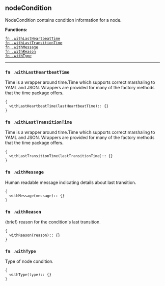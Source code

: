 
## nodeCondition
NodeCondition contains condition information for a node.

**Functions:**

[`fn .withLastHeartbeatTime`](#fn-withlastheartbeattime)  
[`fn .withLastTransitionTime`](#fn-withlasttransitiontime)  
[`fn .withMessage`](#fn-withmessage)  
[`fn .withReason`](#fn-withreason)  
[`fn .withType`](#fn-withtype)  

---


### `fn .withLastHeartbeatTime`
Time is a wrapper around time.Time which supports correct marshaling to YAML and JSON.  Wrappers are provided for many of the factory methods that the time package offers.
```jsonnet
{
  withLastHeartbeatTime(lastHeartbeatTime):: {}
}
```

### `fn .withLastTransitionTime`
Time is a wrapper around time.Time which supports correct marshaling to YAML and JSON.  Wrappers are provided for many of the factory methods that the time package offers.
```jsonnet
{
  withLastTransitionTime(lastTransitionTime):: {}
}
```

### `fn .withMessage`
Human readable message indicating details about last transition.
```jsonnet
{
  withMessage(message):: {}
}
```

### `fn .withReason`
(brief) reason for the condition's last transition.
```jsonnet
{
  withReason(reason):: {}
}
```

### `fn .withType`
Type of node condition.
```jsonnet
{
  withType(type):: {}
}
```

